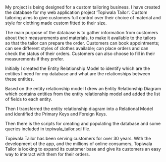 My project is being designed for a custom tailoring business. I have created the database for my web application project ‘Topiwala Tailor’. Custom tailoring aims to give customers full control over their choice of material and style for clothing made custom fitted to their size.

The main purpose of the database is to gather information from customers about their measurements and materials, to make it available to the tailors so that the tailor can prepare the order. Customers can book appointments; can see different styles of clothes available; can place orders and can check the status of their orders. Customers can also choose to fill in their measurements if they prefer. 

Initially I created the Entity Relationship Model to identify which are the entities I need for my database and what are the relationships between these entities.

Based on the entity relationship model I drew an Entity Relationship Diagram which contains entities from the entity relationship model and added the list of fields to each entity.

Then I transferred the entity relationship diagram into a Relational Model and identified the Primary Keys and Foreign Keys.

Then there is the scripts for creating and populating the database and some queries included in topiwala_tailor.sql file.

Topiwala Tailor has been serving customers for over 30 years. With the development of the app, and the millions of online consumers, Topiwala Tailor is looking to expand its customer base and give its customers an easy way to interact with them for their orders.
